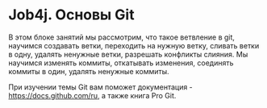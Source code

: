 # Job4j. Основы Git

В этом блоке занятий мы рассмотрим, что такое ветвление в git, научимся создавать ветки, переходить на нужную ветку, сливать ветки в одну, удалять ненужные ветки, разрешать конфликты слияния.
Мы научимся изменять коммиты, откатывать изменения, соединять коммиты в один, удалять ненужные коммиты.

При изучении темы Git вам поможет документация - https://docs.github.com/ru, а также книга Pro Git.